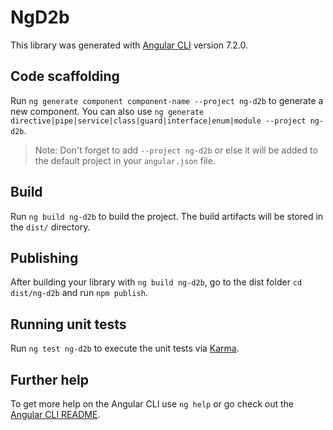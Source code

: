 # NgD2b

This library was generated with [Angular CLI](https://github.com/angular/angular-cli) version 7.2.0.

## Code scaffolding

Run `ng generate component component-name --project ng-d2b` to generate a new component. You can also use `ng generate directive|pipe|service|class|guard|interface|enum|module --project ng-d2b`.
> Note: Don't forget to add `--project ng-d2b` or else it will be added to the default project in your `angular.json` file. 

## Build

Run `ng build ng-d2b` to build the project. The build artifacts will be stored in the `dist/` directory.

## Publishing

After building your library with `ng build ng-d2b`, go to the dist folder `cd dist/ng-d2b` and run `npm publish`.

## Running unit tests

Run `ng test ng-d2b` to execute the unit tests via [Karma](https://karma-runner.github.io).

## Further help

To get more help on the Angular CLI use `ng help` or go check out the [Angular CLI README](https://github.com/angular/angular-cli/blob/master/README.md).
